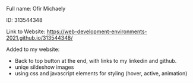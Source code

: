 Full name: Ofir Michaely

ID: 313544348

Link to Website: https://web-development-environments-2021.github.io/313544348/

Added to my website:
* Back to top button at the end, with links to my linkedin and github.
* uniqe sildeshow images
* using css and javascript elements for styling (hover, active, animation)
